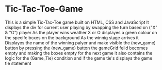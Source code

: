 # Tic-Tac-Toe-Game
This is a simple Tic-Tac-Toe game built on HTML, CSS and JavaScript
It displays the div for current user playing by swapping the turn based on ("X" & "O") player
As the player wins weather X or O displayes a green colour on the specife boxes on the background
As the winnig stage arrives it Displayes the name of the winning palyer and make visible the (new_game) button 
by pressing the (new_game) button the gameGrid feild becomes empty and making the boxes empty for the next game
It also contains the logic for the (Game_Tie) condition and if the game tie's displays the game tie statement
